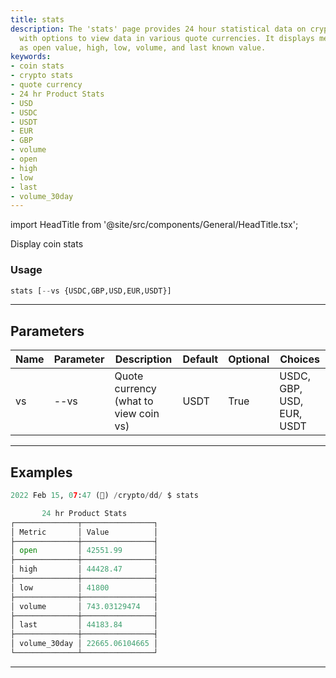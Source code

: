 ```yaml
---
title: stats
description: The 'stats' page provides 24 hour statistical data on cryptocurrencies
  with options to view data in various quote currencies. It displays metrics such
  as open value, high, low, volume, and last known value.
keywords:
- coin stats
- crypto stats
- quote currency
- 24 hr Product Stats
- USD
- USDC
- USDT
- EUR
- GBP
- volume
- open
- high
- low
- last
- volume_30day
---
```


import HeadTitle from '@site/src/components/General/HeadTitle.tsx';

<HeadTitle title="crypto /dd/stats - Reference | OpenBB Terminal Docs" />

Display coin stats

### Usage

```python wordwrap
stats [--vs {USDC,GBP,USD,EUR,USDT}]
```

---

## Parameters

| Name | Parameter | Description | Default | Optional | Choices |
| ---- | --------- | ----------- | ------- | -------- | ------- |
| vs | --vs | Quote currency (what to view coin vs) | USDT | True | USDC, GBP, USD, EUR, USDT |


---

## Examples

```python
2022 Feb 15, 07:47 (🦋) /crypto/dd/ $ stats

       24 hr Product Stats
┌──────────────┬────────────────┐
│ Metric       │ Value          │
├──────────────┼────────────────┤
│ open         │ 42551.99       │
├──────────────┼────────────────┤
│ high         │ 44428.47       │
├──────────────┼────────────────┤
│ low          │ 41800          │
├──────────────┼────────────────┤
│ volume       │ 743.03129474   │
├──────────────┼────────────────┤
│ last         │ 44183.84       │
├──────────────┼────────────────┤
│ volume_30day │ 22665.06104665 │
└──────────────┴────────────────┘
```
---
